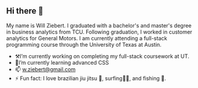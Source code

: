 ## Hi there 👋

My name is Will Ziebert. I graduated with a bachelor's and master's degree in business analytics from TCU. 
Following graduation, I worked in customer analytics for General Motors.
I am currently attending a full-stack programming course through the University of Texas at Austin.  

- ⚒️I’m currently working on completing my full-stack coursework at UT. 
- 🏫I’m currently learning advanced CSS
- 📫 w.ziebert@gmail.com
- ⚡ Fun fact: I love brazilian jiu jitsu 🥋, surfing🏄‍♂️, and fishing  🎣. 
<!--
**wzieb/wzieb** is a ✨ _special_ ✨ repository because its `README.md` (this file) appears on your GitHub profile.
-->
